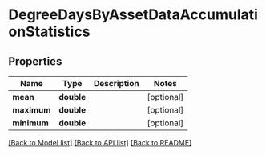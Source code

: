 # DegreeDaysByAssetDataAccumulationStatistics

## Properties
Name | Type | Description | Notes
------------ | ------------- | ------------- | -------------
**mean** | **double** |  | [optional] 
**maximum** | **double** |  | [optional] 
**minimum** | **double** |  | [optional] 

[[Back to Model list]](../README.md#documentation-for-models) [[Back to API list]](../README.md#documentation-for-api-endpoints) [[Back to README]](../README.md)


